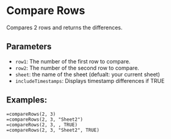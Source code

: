 # Compare Rows
Compares 2 rows and returns the differences.

## Parameters
- `row1`: The number of the first row to compare.
- `row2`: The number of the second row to compare.
- `sheet`: the name of the sheet (defualt: your current sheet)
- `includeTimestamps`: Displays timestamp differences if TRUE

## Examples:
```
=compareRows(2, 3)
=compareRows(2, 3, "Sheet2")
=compareRows(2, 3, , TRUE)
=compareRows(2, 3, "Sheet2", TRUE)
```
